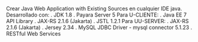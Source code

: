 Crear Java Web Application with Existing Sources en cualquier IDE java.
Desarrollado con:
. JDK 1.8
. Payara Server 5
Para U-CLIENTE:
  . Java EE 7 API Library
  . JAX-RS 2.1.6 (Jakarta)
  . JSTL 1.2.1
Para UU-SERVER:
  . JAX-RS 2.1.6 (Jakarta)
  . Jersey 2.34
  . MySQL JDBC Driver - mysql connector 5.1.23
  . RESTful Web Services
